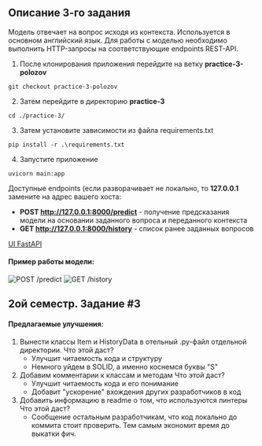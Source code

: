 ## Описание 3-го задания

Модель отвечает на вопрос исходя из контекста. Используется в основном английский язык.
Для работы с моделью необходимо выполнить HTTP-запросы на соответствующие endpoints REST-API.

1. После клонирования приложения перейдите на ветку **practice-3-polozov**

```git checkout practice-3-polozov```

2. Затем перейдите в директорию **practice-3**

```cd ./practice-3/```

3. Затем установите зависимости из файла requirements.txt

```pip install -r .\requirements.txt```

4. Запустите приложение

```uvicorn main:app```


Доступные endpoints (если разворачивает не локально, то **127.0.0.1** замените на адрес вашего хоста:
- **POST http://127.0.0.1:8000/predict** - получение предсказания модели на основании заданного вопроса и переданного контекста
- **GET http://127.0.0.1:8000/history** - список ранее заданных вопросов 

[UI FastAPI](http://127.0.0.1:8000/docs#/)

#### Пример работы модели:
![POST /predict](img/img_1.png)
![GET /history](img/img_2.png)

## 2ой семестр. Задание #3
#### Предлагаемые улучшения:

1. Вынести классы Item и HistoryData в отельный .py-файл отдельной директории.
    Что этой даст? 
    - Улучшит читаемость кода и структуру
    - Немного уйдем в SOLID, а именно коснемся буквы "S"
2. Добавим комментарии к классам и методам
    Что этой даст? 
    - Улучшит читаемость кода и его понимание
    - Добавит "ускорение" вхождения других разработчиков в код
3. Добавить информацию в readme о том, что используются линтеры
    Что этой даст? 
    - Сообщение остальным разработчикам, что код локально до коммита стоит проверить. 
   Тем самым экономит время до выкатки фич.


